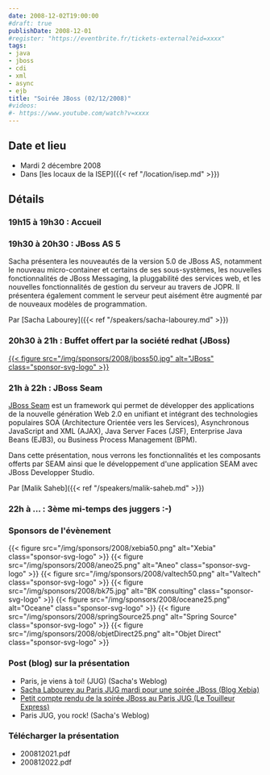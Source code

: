 ```yaml
---
date: 2008-12-02T19:00:00
#draft: true
publishDate: 2008-12-01
#register: "https://eventbrite.fr/tickets-external?eid=xxxx"
tags:
- java
- jboss
- cdi
- xml
- async
- ejb
title: "Soirée JBoss (02/12/2008)"
#videos: 
#- https://www.youtube.com/watch?v=xxxx
---
```


## Date et lieu

* Mardi 2 décembre 2008
* Dans [les locaux de la ISEP]({{< ref "/location/isep.md" >}})
<!-- Photos - 210 participants -->

## Détails

### 19h15 à 19h30 : Accueil

### 19h30 à 20h30 : JBoss AS 5

Sacha présentera les nouveautés de la version 5.0 de JBoss AS, notamment le nouveau micro-container et certains de ses sous-systèmes, les nouvelles fonctionnalités de JBoss Messaging, la pluggabilité des services web, et les nouvelles fonctionnalités de gestion du serveur au travers de JOPR. Il présentera également comment le serveur peut aisément être augmenté par de nouveaux modèles de programmation.

Par [Sacha Labourey]({{< ref "/speakers/sacha-labourey.md" >}})

### 20h30 à 21h : Buffet offert par la société redhat (JBoss) 

[{{< figure src="/img/sponsors/2008/jboss50.jpg" alt="JBoss" class="sponsor-svg-logo" >}}](https://www.jboss.com/fr/index)

### 21h à 22h : JBoss Seam

[JBoss Seam](https://www.jboss.com/products/seam) est un framework qui permet de développer des applications de la nouvelle génération Web 2.0 en unifiant et intégrant des technologies populaires SOA (Architecture Orientée vers les Services), Asynchronous JavaScript and XML (AJAX), Java Server Faces (JSF), Enterprise Java Beans (EJB3), ou Business Process Management (BPM).

Dans cette présentation, nous verrons les fonctionnalités et les composants offerts par SEAM ainsi que le développement d'une application SEAM avec JBoss Developper Studio.

Par [Malik Saheb]({{< ref "/speakers/malik-saheb.md" >}})

### 22h à ... : 3ème mi-temps des juggers :-) 

### Sponsors de l'évènement

{{< figure src="/img/sponsors/2008/xebia50.png" alt="Xebia" class="sponsor-svg-logo" >}}
{{< figure src="/img/sponsors/2008/aneo25.png" alt="Aneo" class="sponsor-svg-logo" >}}
{{< figure src="/img/sponsors/2008/valtech50.png" alt="Valtech" class="sponsor-svg-logo" >}}
{{< figure src="/img/sponsors/2008/bk75.jpg" alt="BK consulting" class="sponsor-svg-logo" >}}
{{< figure src="/img/sponsors/2008/oceane25.png" alt="Oceane" class="sponsor-svg-logo" >}}
{{< figure src="/img/sponsors/2008/springSource25.png" alt="Spring Source" class="sponsor-svg-logo" >}}
{{< figure src="/img/sponsors/2008/objetDirect25.png" alt="Objet Direct" class="sponsor-svg-logo" >}}

### Post (blog) sur la présentation

* Paris, je viens à toi! (JUG) (Sacha's Weblog)
* [Sacha Labourey au Paris JUG mardi pour une soirée JBoss (Blog Xebia)](http://blog.xebia.fr/2008/12/01/revue-de-presse-xebia-85/#SachaLaboureyauParisJUGmardipo)
* [Petit compte rendu de la soirée JBoss au Paris JUG (Le Touilleur Express)](http://www.touilleur-express.fr/2008/12/03/petit-compte-rendu-de-la-soiree-jboss-au-paris-jug/)
* Paris JUG, you rock! (Sacha's Weblog)

### Télécharger la présentation

* 200812021.pdf
* 200812022.pdf

